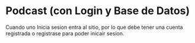 # Podcast (con Login y Base de Datos)
 Cuando uno Inicia sesion entra al sitio, por lo que debe tener una cuenta registrada o registrase para poder inicair sesion.
